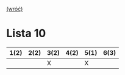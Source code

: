 [(wróć)](../)

# Lista 10
| 1(2) | 2(2) | 3(2) | 4(2) | 5(1) | 6(3) |
|------|------|------|------|------|------|
|      |      |   X  |      |   X  |      |


